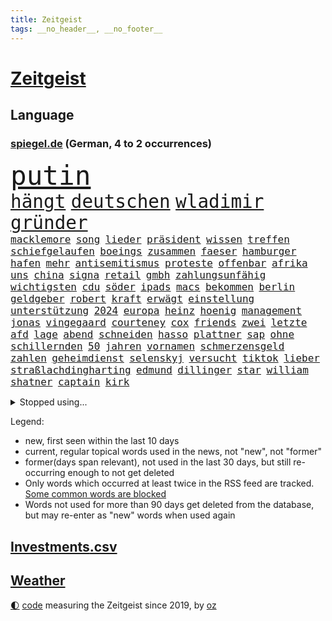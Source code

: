 ```yaml
---
title: Zeitgeist
tags: __no_header__, __no_footer__
---
```


# [Zeitgeist](https://oliz.io/zeitgeist/)

## Language

<h3><a href="https://www.spiegel.de" target="_blank">spiegel.de</a> (German, 4 to 2 occurrences)</h3>
<p style="font-family:monospace">
<span style="font-size:32pt"><a href="news_links.html#putin" class="current">putin</a></span>
<br>
<span style="font-size:22pt"><a href="news_links.html#hängt" class="current">hängt</a></span>
<span style="font-size:22pt"><a href="news_links.html#deutschen" class="current">deutschen</a></span>
<span style="font-size:22pt"><a href="news_links.html#wladimir" class="current">wladimir</a></span>
<span style="font-size:22pt"><a href="news_links.html#gründer" class="current">gründer</a></span>
<br>
<span style="font-size:12pt"><a href="news_links.html#macklemore" class="new">macklemore</a></span>
<span style="font-size:12pt"><a href="news_links.html#song" class="current">song</a></span>
<span style="font-size:12pt"><a href="news_links.html#lieder" class="current">lieder</a></span>
<span style="font-size:12pt"><a href="news_links.html#präsident" class="current">präsident</a></span>
<span style="font-size:12pt"><a href="news_links.html#wissen" class="current">wissen</a></span>
<span style="font-size:12pt"><a href="news_links.html#treffen" class="current">treffen</a></span>
<span style="font-size:12pt"><a href="news_links.html#schiefgelaufen" class="current">schiefgelaufen</a></span>
<span style="font-size:12pt"><a href="news_links.html#boeings" class="current">boeings</a></span>
<span style="font-size:12pt"><a href="news_links.html#zusammen" class="current">zusammen</a></span>
<span style="font-size:12pt"><a href="news_links.html#faeser" class="current">faeser</a></span>
<span style="font-size:12pt"><a href="news_links.html#hamburger" class="current">hamburger</a></span>
<span style="font-size:12pt"><a href="news_links.html#hafen" class="current">hafen</a></span>
<span style="font-size:12pt"><a href="news_links.html#mehr" class="current">mehr</a></span>
<span style="font-size:12pt"><a href="news_links.html#antisemitismus" class="current">antisemitismus</a></span>
<span style="font-size:12pt"><a href="news_links.html#proteste" class="current">proteste</a></span>
<span style="font-size:12pt"><a href="news_links.html#offenbar" class="current">offenbar</a></span>
<span style="font-size:12pt"><a href="news_links.html#afrika" class="current">afrika</a></span>
<span style="font-size:12pt"><a href="news_links.html#uns" class="current">uns</a></span>
<span style="font-size:12pt"><a href="news_links.html#china" class="current">china</a></span>
<span style="font-size:12pt"><a href="news_links.html#signa" class="current">signa</a></span>
<span style="font-size:12pt"><a href="news_links.html#retail" class="new">retail</a></span>
<span style="font-size:12pt"><a href="news_links.html#gmbh" class="new">gmbh</a></span>
<span style="font-size:12pt"><a href="news_links.html#zahlungsunfähig" class="new">zahlungsunfähig</a></span>
<span style="font-size:12pt"><a href="news_links.html#wichtigsten" class="current">wichtigsten</a></span>
<span style="font-size:12pt"><a href="news_links.html#cdu" class="current">cdu</a></span>
<span style="font-size:12pt"><a href="news_links.html#söder" class="current">söder</a></span>
<span style="font-size:12pt"><a href="news_links.html#ipads" class="current">ipads</a></span>
<span style="font-size:12pt"><a href="news_links.html#macs" class="new">macs</a></span>
<span style="font-size:12pt"><a href="news_links.html#bekommen" class="current">bekommen</a></span>
<span style="font-size:12pt"><a href="news_links.html#berlin" class="current">berlin</a></span>
<span style="font-size:12pt"><a href="news_links.html#geldgeber" class="current">geldgeber</a></span>
<span style="font-size:12pt"><a href="news_links.html#robert" class="current">robert</a></span>
<span style="font-size:12pt"><a href="news_links.html#kraft" class="current">kraft</a></span>
<span style="font-size:12pt"><a href="news_links.html#erwägt" class="current">erwägt</a></span>
<span style="font-size:12pt"><a href="news_links.html#einstellung" class="current">einstellung</a></span>
<span style="font-size:12pt"><a href="news_links.html#unterstützung" class="current">unterstützung</a></span>
<span style="font-size:12pt"><a href="news_links.html#2024" class="current">2024</a></span>
<span style="font-size:12pt"><a href="news_links.html#europa" class="current">europa</a></span>
<span style="font-size:12pt"><a href="news_links.html#heinz" class="new">heinz</a></span>
<span style="font-size:12pt"><a href="news_links.html#hoenig" class="new">hoenig</a></span>
<span style="font-size:12pt"><a href="news_links.html#management" class="current">management</a></span>
<span style="font-size:12pt"><a href="news_links.html#jonas" class="current">jonas</a></span>
<span style="font-size:12pt"><a href="news_links.html#vingegaard" class="current">vingegaard</a></span>
<span style="font-size:12pt"><a href="news_links.html#courteney" class="new">courteney</a></span>
<span style="font-size:12pt"><a href="news_links.html#cox" class="new">cox</a></span>
<span style="font-size:12pt"><a href="news_links.html#friends" class="new">friends</a></span>
<span style="font-size:12pt"><a href="news_links.html#zwei" class="current">zwei</a></span>
<span style="font-size:12pt"><a href="news_links.html#letzte" class="current">letzte</a></span>
<span style="font-size:12pt"><a href="news_links.html#afd" class="current">afd</a></span>
<span style="font-size:12pt"><a href="news_links.html#lage" class="current">lage</a></span>
<span style="font-size:12pt"><a href="news_links.html#abend" class="current">abend</a></span>
<span style="font-size:12pt"><a href="news_links.html#schneiden" class="current">schneiden</a></span>
<span style="font-size:12pt"><a href="news_links.html#hasso" class="new">hasso</a></span>
<span style="font-size:12pt"><a href="news_links.html#plattner" class="current">plattner</a></span>
<span style="font-size:12pt"><a href="news_links.html#sap" class="current">sap</a></span>
<span style="font-size:12pt"><a href="news_links.html#ohne" class="current">ohne</a></span>
<span style="font-size:12pt"><a href="news_links.html#schillernden" class="new">schillernden</a></span>
<span style="font-size:12pt"><a href="news_links.html#50" class="current">50</a></span>
<span style="font-size:12pt"><a href="news_links.html#jahren" class="current">jahren</a></span>
<span style="font-size:12pt"><a href="news_links.html#vornamen" class="current">vornamen</a></span>
<span style="font-size:12pt"><a href="news_links.html#schmerzensgeld" class="current">schmerzensgeld</a></span>
<span style="font-size:12pt"><a href="news_links.html#zahlen" class="current">zahlen</a></span>
<span style="font-size:12pt"><a href="news_links.html#geheimdienst" class="current">geheimdienst</a></span>
<span style="font-size:12pt"><a href="news_links.html#selenskyj" class="current">selenskyj</a></span>
<span style="font-size:12pt"><a href="news_links.html#versucht" class="current">versucht</a></span>
<span style="font-size:12pt"><a href="news_links.html#tiktok" class="current">tiktok</a></span>
<span style="font-size:12pt"><a href="news_links.html#lieber" class="current">lieber</a></span>
<span style="font-size:12pt"><a href="news_links.html#straßlachdingharting" class="new">straßlachdingharting</a></span>
<span style="font-size:12pt"><a href="news_links.html#edmund" class="current">edmund</a></span>
<span style="font-size:12pt"><a href="news_links.html#dillinger" class="new">dillinger</a></span>
<span style="font-size:12pt"><a href="news_links.html#star" class="current">star</a></span>
<span style="font-size:12pt"><a href="news_links.html#william" class="current">william</a></span>
<span style="font-size:12pt"><a href="news_links.html#shatner" class="new">shatner</a></span>
<span style="font-size:12pt"><a href="news_links.html#captain" class="current">captain</a></span>
<span style="font-size:12pt"><a href="news_links.html#kirk" class="new">kirk</a></span>
</p>
<details>
<summary>Stopped using...</summary>
<p class="former" style="font-size:12pt">
verschiedene(1294) aktien(1293) appelliert(1293) aufgefordert(1293) investieren(1293) mitunter(1293) terroristen(1293) arbeitsplatz(1292) oberbürgermeister(1292) richten(1292) wolfgang(1292) aufmerksamkeit(1291) erklärte(1290) alpen(1289) alternativen(1289) kurzem(1289) zählt(1289) nachwuchs(1288) rassismus(1288) reduziert(1288) weise(1288) aufgerufen(1287) entdeckte(1287) erfasst(1287) italiens(1287) maria(1287) maß(1287) zugang(1287) entwurf(1286) gebaut(1286) rettungskräfte(1286) steigenden(1286) unmut(1286) versprach(1286) amerika(1285) bsc(1285) ermöglichen(1285) hertha(1285) kino(1285) märchen(1285) nationen(1285) august(1284) konfrontiert(1284) schoss(1284) stürmer(1284) überlebt(1284) 2000(1283) ausgeschlossen(1283) ersetzen(1283) fuß(1283) klaren(1283) queen(1283) übergeben(1283) durchsetzen(1282) klein(1282) sperrt(1282) verbreiten(1282) wolle(1282) favoriten(1281) inszeniert(1281) kämpfer(1281) langfristig(1281) mörder(1281) armut(1280) ausgeliefert(1280) hans(1280) illegalen(1280) spanischen(1280) beachten(1279) ermittlern(1279) forderte(1279) frachter(1279) rand(1279) restaurants(1279) falschen(1278) italienischen(1278) radikale(1277) rom(1277) satz(1277) sports(1276) weder(1276) bundesstaat(1275) offenen(1275) wirtschaftlichen(1274) nachbarn(1273) erfüllt(1272) haaland(1272) dar(1270) überleben(1270) taliban(1269) behalten(1268) erfunden(1268) enge(1267) laufenden(1267) weckt(1267) aufarbeitung(1265) müsste(1265) ringen(1264) holocaust(1263) gouverneur(1262) syrer(1257) museum(1255) gehabt(1249) gruppen(1249) vorläufig(1246) flug(1242) empfangen(1239) herausforderungen(1236) rache(1233) langem(1226) stopp(1215) gewinne(1187) estland(1162) blut(1107) lehren(1046) zentralbank(1037) kolumbien(1034) zerstörte(1032) arte(1027) rereportage(1027) inflationsrate(1026) kilogramm(1017) verbunden(1011) ausgefallen(1001) kameras(985) jahrzehnt(972) energiepreise(963) verletzten(959) australiens(930) 15000(925) strackzimmermann(914) geheimdienste(908) umsetzung(902) betrüger(894) gletscher(893) dutzenden(880) guterres(873) verschiedenen(863) verletzung(860) möchten(855) buschmann(851) marieagnes(851) wolf(838) weiten(834) krim(833) ring(830) sankt(827) gezwungen(814) afrikanischen(810) ergeben(810) 2014(809) westens(801) betreibt(793) spiegeltitelstory(785) gestärkt(781) stoff(771) austausch(769) töchter(767) 34(764) todes(763) typ(761) bewusst(759) links(756) natobeitritt(753) fox(748) wall(736) locken(734) großmutter(726) zentrale(719) kinderinterview(708) viral(701) sinne(697) tiefer(691) paderborn(681) youtube(676) republikanern(665) plädieren(664) riesig(658) jemals(653) toilette(636) innenstadt(634) drohnenangriff(633) nachhaltigkeit(631) schlimmeres(628) offizielle(624) führten(621) 89(618) disney(617) mithalten(617) professor(615) peru(613) grab(612) banden(599) lettland(597) eben(594) rätseln(594) talkshow(594) lula(589) angeblicher(587) konten(584) beobachter(572) eingriff(569) kompliziert(565) angreifen(564) methoden(561) 300000(560) festgehalten(557) direktor(555) future(553) schmeckt(552) mama(549) beantragen(537) befragung(532) sam(531) digital(529) erreichbar(529) jets(522) trotzen(520) reichlich(517) bewirken(515) 500000(512) zehntausenden(509) reisende(503) petersburg(501) supermarkt(498) tourismus(479) zehnte(479) freigelassen(477) jung(467) geschwister(465) umstrittener(465) hilfsorganisation(463) cem(458) wohlstand(456) wasserstoff(454) islamistischen(450) ausgerufen(443) kläger(441) fluggesellschaft(440) niederländischen(438) dom(435) dennis(432) generäle(431) kleinere(431) reisten(431) lokale(430) dfbpokal(428) 130(419) entschlossen(415) stürme(414) zogen(414) ausweitung(412) anlagen(411) eingeräumt(411) vereinten(411) norditalien(410) fließen(407) kassen(405) rebellion(397) erfolgen(396) kalkül(394) bestreiten(393) ebrahim(391) erling(385) taiwans(380) bijan(379) sofortiger(376) theorie(376) gewalttaten(374) rückhalt(374) adhs(373) alexandra(373) fläche(372) westlicher(372) alarmbereitschaft(368) wärmepumpe(365) kfw(357) einsturz(355) straßenverkehr(352) gefangenenaustausch(349) überfahren(349) rotenburg(348) lied(347) begleitete(346) mühe(345) rechtskräftig(345) aufsteiger(344) zoll(344) strompreise(343) expertengremium(341) minutenlang(341) 83(339) sparkassen(337) fossile(336) inhaftierte(335) raisi(335) blamiert(333) infolge(330) mohammed(329) tritte(326) rekrutiert(325) morgens(324) website(324) finger(321) soldatinnen(321) mysteriöse(320) vogel(320) blicke(319) dietmar(319) drastische(317) jeffrey(317) roglič(315) primož(314) aleksandar(309) oldenburg(309) spahn(308) schirdewan(305) tatverdächtig(305) vergessene(301) amazonas(298) rechtsradikalen(294) tierwohl(293) busfahrer(292) bartsch(290) allgäu(289) weisen(289) saßen(287) selbstoptimierung(286) allgemeine(285) geschlossene(283) kippe(283) zulieferer(283) pass(282) urwald(282) diskriminierung(280) eauto(279) aufgrund(278) palästinensischen(278) verkaufte(278) sturmtief(276) zutaten(276) georgia(274) islamistische(274) politikerinnen(274) arbeitslosen(272) höheren(271) football(269) häfen(269) cdugeneralsekretär(267) drohender(267) kriegsende(267) sicherheitsmaßnahmen(266) winfried(266) runden(265) fashion(264) nationalspielerinnen(264) sterne(264) week(264) stritten(261) butter(259) maximal(259) kugel(258) erwischte(257) instagrampost(257) argentiniens(256) winde(256) antónio(255) jemen(255) rätselt(254) militärhilfe(252) costa(251) hunden(251) airport(249) eingeschlossen(249) reserve(249) ausscheiden(247) betrogen(246) angegeben(245) meyer(245) us(245) samstagabend(244) recherche(243) betrieben(242) graben(242) klimaschädliche(242) tankstelle(242) inhaber(241) digitalen(239) schild(239) tabellenführer(239) konsequent(238) year(235) saudiarabiens(233) kabine(232) models(232) nachteile(231) 03(230) gewinner(229) goldenen(229) erwachsenen(228) gewöhnt(226) entführten(225) tvsender(225) zypern(225) weitet(224) rufe(223) rätselhafte(223) british(222) spezialeinheit(222) vettel(222) fußballfans(220) schwester(220) 2001(219) dringenden(219) johannesburg(217) jahreszeit(215) reformiert(215) manchem(212) comedian(211) morgenstunden(211) steuererhöhungen(211) tübingen(211) eigentlichen(210) wankt(210) mützenich(209) entertainment(208) fernverkehr(208) proben(208) erzeugt(207) population(206) klischee(204) tatverdächtiger(204) unfaire(203) horst(201) königshaus(199) linkenpolitiker(199) vierjährige(197) zugesagt(196) beatles(195) eugelder(195) humanitären(195) regelungen(195) stellungen(194) 55(193) knappen(193) mobbing(193) ungerecht(193) medizinische(192) spurlos(192) ultrarechten(192) kriege(191) nflstar(190) gerechnet(186) sitz(186) versagt(186) delfine(185) schäuble(185) dunklen(184) erkenntnissen(183) spitzenspiel(182) terrorangriff(182) akademie(181) hamasterroristen(180) saarbrücken(180) betrugsprozess(178) gescheiterte(178) mohammadi(178) effenbergbank(177) glückwünsche(177) schmalkalden(177) weihnachten(177) bodentruppen(175) damaskus(175) gefährlichsten(175) sofia(175) womit(175) bekomme(174) beteiligung(173) stromversorgung(173) verbotenen(173) messungen(172) neukölln(172) doha(171) wild(171) synagoge(170) gefängnisse(169) bedrohlich(168) rückgängig(168) beeindruckend(167) gauck(167) gdl(167) israelgazanews(167) rockband(167) santos(167) sara(167) bridge(166) mohammad(166) aufzubauen(165) hamasgeisel(165) abschiebestopp(164) vereinbart(164) eingeweiht(162) fußballspieler(161) immunsystem(161) versorgen(161) mitgestalten(160) schacht(160) bsw(159) häftlinge(159) stellten(159) bettina(157) club(157) fdpvize(157) königreich(157) perry(157) betroffener(156) bewaffneter(156) solarmodule(156) arbeitsrecht(155) artikel(155) lufthansatochter(155) sportvorstand(155) bewirkt(154) traditionsklubs(154) warnstreiks(154) autonomiebehörde(152) erfahrung(149) manch(149) preisgekrönter(149) spätestens(149) erkämpfte(148) besorgniserregend(147) getrunken(147) literaturpreis(147) steckten(147) unikliniken(147) alpin(146) erschütterungen(146) netflixserie(146) sozialstaat(146) natomitgliedschaft(145) sicherung(145) verhandlungsrunde(145) köpfen(144) plane(143) dunkeln(142) evan(142) nbasuperstar(142) weitem(142) lake(141) abtransportiert(140) kolumbiens(140) benedikt(139) finanzieren(139) geklagt(139) alabama(138) ausrufezeichen(138) bauer(138) bezahlung(137) brisante(137) immense(137) kindergarten(137) wärmer(137) rechtsextremistische(136) abzubauen(135) dreijähriger(135) genehmigung(135) gesinnung(135) wackelt(135) energieinfrastruktur(134) hauswand(134) landwirten(134) tourt(134) einkaufswagen(133) fußballklub(133) usdemokraten(133) eingelöst(132) fdpfinanzminister(132) revier(132) verbucht(132) 84(131) freikommen(131) genozid(131) künftiger(130) jesus(129) notfall(129) entzogen(128) investition(128) mileis(128) 93(127) usostküste(127) verschüttet(127) anzahl(126) arztpraxen(125) sharon(125) uganda(125) versorgte(125) beruhigungsmittel(124) brett(124) konsumieren(124) tennislegende(123) aufstellen(122) beratungsstellen(122) meghan(122) 225(121) 22jährigen(121) gershkovich(121) weihnachtsgeschenke(121) aufgebaut(120) besitzen(120) misshandlungen(120) aussetzung(119) stromausfall(119) profitierte(118) angeklagten(117) belegschaft(117) christliche(117) agnes(116) ehefrauen(116) hannah(116) merken(114) unterziehen(114) bidenregierung(112) bundestagsmandat(112) donnerstagmorgen(112) fabrik(112) gespart(112) schwerste(112) auslaufen(111) grundgesetzänderung(111) haut(111) therapien(111) harvard(110) heer(110) hektar(110) teppich(110) umfangreiche(109) carl(108) alfred(107) andenken(107) mysteriöser(107) schieben(107) gemobbt(106) mauern(106) platzen(106) rutscht(106) spielabbruch(106) 31jähriger(105) aufforstung(105) luke(105) materie(105) unbestimmte(105) niedergelegt(104) amoklauf(103) gebrauch(103) spencer(103) wahr(103) bill(102) gefechten(102) humanitärer(102) kündigten(102) natochef(102) provinzen(102) dave(101) heuschnupfen(101) streits(101) center(100) kriegsschiff(100) angepasst(99) fünfter(99) haftanstalt(99) heizung(99) lawine(99) präsentierte(99) rätselhaften(99) spiegelkorrespondentin(99) topfavorit(99) mikaela(98) niedersachsens(98) ranghohe(98) scorsese(98) shiffrin(98) gründet(97) meistgehörten(97) nervig(97) normalerweise(97) b(96) can(96) erzielen(96) kiewer(96) emobilität(95) millionenschaden(95) passagier(95) schmuggeln(95) begleiter(94) bereitschaft(94) bergsteiger(94) radsports(94) saunen(94) spitzenwerte(93) talk(93) abzocke(92) auswahlverfahren(92) barack(92) bianca(92) gleichberechtigung(92) langes(92) namibia(92) senden(92) superwahljahr(92) wüten(92) aggressionen(91) beschädigten(91) ergeht(91) massenweise(91) seoul(91) totalmoderator(91) trotzt(91) hamasführer(90) bewilligen(89) jörg(89) lautet(89) schützte(89) verknüpfen(89) warnschuss(89) ammergauer(88) ausufernde(88) bauernproteste(88) darknet(88) duolingo(88) manipulieren(88) norweger(88) pausieren(88) scheiterns(88) spitzenpolitiker(88) benzinpreise(87) j(87) mobile(87) mondlandung(87) niedriger(87) prozessbeginn(87) sächsische(87) abfedern(86) anstehende(86) brettspiel(86) hindeuten(86) sowieso(86) spannendsten(86) stärkung(86) umkehren(86) inflationsausgleich(85) wahrnehmung(85) warmes(85) 737800(84) berufsverkehr(84) blöd(84) generalstabschef(84) techniker(84) zusammenstößen(84) aamodt(83) aleksander(83) alexis(83) allgegenwärtig(83) beeinflusst(83) betrugs(83) bürokratieabbau(83) derart(83) kilde(83) regierungsumbildung(83) spielmacher(83) verstopfte(83) zugunglück(83) hintern(82) luftwaffenchef(82) matteo(82) milch(82) sauerstoff(82) dnipro(81) euagrarsubventionen(81) panini(81) piloten(81) schneemassen(81) stickeralbum(81) blockaden(80) diabetes(80) freistellung(80) knospen(80) besänftigen(79) dakar(79) erfülltes(79) gewidmet(79) kachelmann(79) mandatsträger(79) onlineverkauf(79) reichsten(79) taiwanfrage(79) wetterexperte(79) ausgezahlt(78) formiert(78) murray(78) schwierigsten(78) verfeindet(78) erstatten(77) kettcar(77) terrorliste(77) verzögerungen(77) yorkern(77) amthor(76) eisbergs(76) kollabierten(76) preissteigerungen(76) raubüberfall(76) reihenweise(76) sturzserie(76) usuniversität(76) wechselhaft(76) weltmarkt(76) bebte(75) eingestuft(75) langstreckenrennen(75) sprechchöre(75) a9(74) einfrieren(74) mitnehmen(74) stahlen(74) agrarprodukte(73) bodenpersonal(73) entfernte(73) hefner(73) konkretes(73) manipulation(73) militärflugzeug(73) militärmaschine(73) schwächeanfall(73) verdächtiger(73) binneni(72) merkels(72) parteifreund(72) erzeugen(71) fußgängerzone(71) hervorragend(71) rechnungen(71) stellvertreter(71) 43jährige(70) geflohene(70) hab(70) knesset(70) moreno+1(70) rechtens(70) ulf(70) 64(69) abbrechen(69) anforderungen(69) jasna(69) meeresgrund(69) modernes(69) politikum(69) verwandt(69) wohlauf(69) zentral(69) andre(68) ausmaße(68) bemerkenswerte(68) berchtesgadener(68) szenario(68) angeworben(67) ausgeschrieben(67) bergarbeiter(67) bündnisses(67) kleinzureden(67) offenbaren(67) schwein(67) siegtreffer(67) unsicherer(67) calhoun(66) einzelfall(66) kreuzfahrtschiff(66) kühlschrank(66) tarifstreits(66) kopfschmerz(65) krebserkrankungen(65) regimekritischen(65) versammelten(65) volksbank(65) ansagen(64) ausfällig(64) inszenierungen(64) kleben(64) mauer(64) pandas(64) perfekter(64) unterhaltsam(64) übersetzer(64) akp(63) drogenkartelle(63) entschlüsselt(63) halbwegs(63) staatengemeinschaft(63) trainers(63) verbringen(63) wittern(63) auslösen(62) krankenbett(62) schmuck(62) smarter(62) strategische(62) anweisungen(61) einwanderer(61) herausgabe(61) highlands(61) hirsche(61) landwirtinnen(61) mitarbeiterin(61) problems(61) bedanken(60) landtagswahl(60) oleg(60) schrieben(60) stadtgebiet(60) verfassungsfeinden(60) waffenfund(60) wanken(60) wirtschaftsschwäche(60) brüsseler(59) jva(59) lebenswerk(59) paukt(59) polizeibeamte(59) steuersenkungen(59) kartenzahlung(58) mobilmachung(58) schmiss(58) solches(58) spendensammeln(58) streamerin(58) twitch(58) volkswagens(58) wasserverbrauch(58) zulässig(58) abwehrkampf(57) erbeutet(57) heike(57) minderjährig(57) swiss(57) bestreikt(56) einstufen(56) kanzlerin(56) michigan(56) schwebebahn(56) umweltaktivisten(56) verwüstung(56) özlem(56) eintrittskarten(55) klitschko(55) nachbesserungsbedarf(55) olivia(55) vitali(55) wahlbehörde(55) befürchtung(54) kurt(54) nbateam(54) strengeren(54) unverständnis(54) verlorene(54) zankt(54) zittert(54) beauftragt(53) benennen(53) beängstigend(53) cyrus(53) exportbeschränkungen(53) geheimnisvoller(53) meidet(53) miley(53) nachlässigkeit(53) peruanischen(53) teilnehmenden(53) wasserspringer(53) niedrigstem(52) gottesdienst(51) bestellen(50) elterngeldreform(50) haftbedingungen(50) schiffsunglück(50) überweisungen(50) dreikampf(49) felder(49) lüge(49) menschenrechtsbeauftragte(49) torhüterin(49) kostüm(48) marsch(48) popikone(48) djirsarai(47) north(47) souveränität(47) bärlauch(46) cannabisfreigabe(46) festzunehmen(46) katy(46) legten(46) leichnams(46) mechanismus(46) rücktritte(46) drangsaliert(45) friedhelm(45) funkel(45) masse(45) sofortigen(45) stehenden(45) weltmeistermannschaft(45) durchsuchung(44) eurer(44) lea(44) limburg(44) photographer(44) wuppertal(44) auffälligen(43) berufsabschluss(43) eingestochen(43) hygiene(43) ideologie(43) rewe(43) vampire(43) vortag(43) agenten(42) kremlkritikers(42) 69(41) abrüstung(41) bulgarien(41) dasselbe(41) einfacher(41) gewöhnen(41) herausgerissen(41) kreativ(41) tschetschenien(41) winzer(41) arschloch(40) bewunderte(40) mordvorwürfe(40) rutte(40) rückgabe(40) tempelberg(40) stände(39) taurusdebatte(39) toryabgeordnete(39) abschließen(38) angesagt(38) anhören(38) arbeitsrechtliche(38) clinton(38) erdrutsche(38) tüten(38) versicherungsschutz(38) überfiel(38) ausgebildet(37) bloßgestellt(37) maximale(37) rekordtemperaturen(37) schlechtere(37) taurusflugkörper(37) angeschaut(36) arbeitsbedingungen(36) ergebnislos(36) eukommissaren(36) fehlender(36) marsalek(36) rekruten(36) vorbestrafte(36) xz(36) ablösen(35) brasília(35) eautoabsatz(35) höchstens(35) nationalsport(35) privatpersonen(35) robotaxis(35) taxis(35) technischer(35) allergikern(34) exwirecardmanager(34) fünftes(34) plastik(34) wildes(34) fotografiert(33) gehäuft(33) hausmeister(33) pfütze(33) tapfer(33) hessischen(32) nordosten(32) sensibler(32) urban(32) entkommt(31) eurofighter(31) generationenkapital(31) lahmt(31) marschiert(31) mitgründer(31) umgekippt(31) newark(30) rückerstattung(30) connor(29) dürfe(29) edeka(29) ermittlungsrichter(29) ernennung(29) fastfoodkette(29) fernbleiben(29) havarie(29) herzschrittmacher(29) karrierecoachin(29) klafft(29) komplimente(29) lehrstück(29) sciencefictionepos(29) ali(28) angedeutet(28) erlegt(28) nordgaza(28) fürsprecher(27) geschäftszahlen(27) gratulierte(27) leo(27) style(27) absichten(26) aksamoschee(26) amtierenden(26) ausbremsen(26) cannabiskonsum(26) emanzipation(26) geheimdienstler(26) horrorszenario(26) hotspur(26) ramadans(26) tottenham(26) verteidigungsanlagen(26) vollzogen(26) vorsitzender(26) 174(25) 1881(25) drittes(25) forbesranking(25) grabow(25) internetanschluss(25) intime(25) optimal(25) rechtsradikale(25) scheidenden(25) wohnheim(25) anfällig(24) ausdruck(24) autotester(24) bekriegen(24) dfbfunktionäre(24) diensten(24) gehörlosen(24) perus(24) reiht(24) amateursportler(23) auszustatten(23) frida(23) kleidungsstücke(23) palmer(23) schöne(23) voraussicht(23) werdende(23) cdukollegen(22) datenschutzbehörde(22) einigkeit(22) mindestalter(22) richtlinien(22) verschärfter(22) benötige(21) frühjahrsklassiker(21) huthiangriff(21) moderatorinnen(21) rum(21) vaterschaftsurlaub(21) verdächtig(21) überdurchschnittlich(21) ausprobiert(20) diana(20) erinnerte(20) geprägten(20) katholisch(20) sabrina(20) unvermittelt(20) zerbrechen(20) beier(19) don(19) huthidrohnenangriff(19) israelgazakonflikt(19) milchaufschäumer(19) schwindenden(19) 175(18) appellen(18) behördenangaben(18) hauptquartier(18) justizministerin(18) religiöse(18) royals(18) shapps(18) steilvorlage(18) duelle(17) exbürgermeister(17) exzessiv(17) spende(17) dialog(16) staatschefs(16) stilllegen(16) gekommene(15) hinterlegen(15) hirschen(15) inkrafttreten(15) katja(15) lenker(15) lin(15) pille(15) profit(15) anwesen(14) gebunden(14) guide(14) michelin(14) neoliberalen(14) schifakrankenhaus(14) schweineniere(14) studien(14) teilgeständnis(14) verschütteten(14) verteidigungsausschusses(14) wassermangel(14) ansatz(13) chatnachrichten(13) dfbtrikot(13) durchdacht(13) fahrrad(13) hasenhüttl(13) konzerthalle(13) köpfe(13) schadsoftware(13) sicherheitslücke(13) stichwahl(13) therapie(13) angebote(12) bankmanfried(12) ewige(12) friedensnobelpreisträgerin(12) ftx(12) hobbys(12) klimaschützer(12) navigator(12) abgespalten(11) beamtinnen(11) buchstäblich(11) fahrten(11) jungstar(11) kretschmann(11) medienfirma(11) wolken(11) ölraffinerien(11)
</p>
</details>
<p>Legend:
<ul>
<li><span class="new">new</span>, first seen within the last 10 days</li>
<li><span class="current">current</span>, regular topical words used in the news, not "new", not "former"</li>
<li><span class="former">former(days span relevant)</span>, not used in the last 30 days, but still re-occurring enough to not get deleted</li>
<li>Only words which occurred at least twice in the RSS feed are tracked. <a href="language/filters.py">Some common words are blocked</a></li>
<li>Words not used for more than 90 days get deleted from the database, but may re-enter as "new" words when used again</li>
</ul>
</p>

## [Investments](investments.html)[.csv](investments.csv)

## [Weather](weather.html)

<footer>
<a href="javascript:toggleTheme()" class="nav">🌓</a>
<a href="https://github.com/ooz/zeitgeist">code</a> measuring the Zeitgeist since 2019, by <a href="https://oliz.io">oz</a>
</footer>
